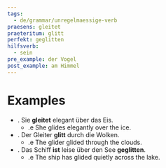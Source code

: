 ```yaml
---
tags:
  - de/grammar/unregelmaessige-verb
praesens: gleitet
praeteritum: glitt
perfekt: geglitten
hilfsverb:
  - sein
pre_example: der Vogel
post_example: am Himmel
---
```


# Examples
- . Sie **gleitet** elegant über das Eis.
	- .e She glides elegantly over the ice.
- . Der Gleiter **glitt** durch die Wolken.
	- .e The glider glided through the clouds.
- . Das Schiff **ist** leise über den See **geglitten**.
	- .e The ship has glided quietly across the lake.
